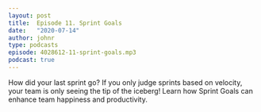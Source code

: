 ```yaml
---
layout: post
title:  Episode 11. Sprint Goals
date:   "2020-07-14"
author: johnr
type: podcasts
episode: 4028612-11-sprint-goals.mp3
podcast: true
---
```


How did your last sprint go? If you only judge sprints based on velocity, your team is only seeing the tip of the iceberg! Learn how Sprint Goals can enhance team happiness and productivity.
